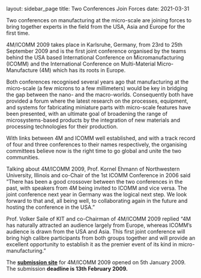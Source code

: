 layout: sidebar_page
title: Two Conferences Join Forces
date: 2021-03-31

Two conferences on manufacturing at the micro-scale are joining forces to bring together experts in the field from the USA, Asia and Europe for the first time.
<!--break-->
4M/ICOMM 2009 takes place in Karlsruhe, Germany, from 23rd to 25th September 2009 and is the first joint conference organised by the teams behind the USA based International Conference on Micromanufacturing (ICOMM) and the International Conference on Multi-Material Micro-Manufacture (4M) which has its roots in Europe.

Both conferences recognised several years ago that manufacturing at the micro-scale (a few microns to a few millimeters) would be key in bridging the gap between the nano- and the macro-worlds. Consequently both have provided a forum where the latest research on the processes, equipment, and systems for fabricating miniature parts with micro-scale features have been presented, with an ultimate goal of broadening the range of microsystems-based products by the integration of new materials and processing technologies for their production.

With links between 4M and ICOMM well established, and with a track record of four and three conferences to their names respectively, the organising committees believe now is the right time to go global and unite the two communities.

Talking about 4M/ICOMM 2009, Prof. Kornel Ehmann of Northwestern University, Illinois and co-Chair of the 1st ICOMM Conference in 2006 said ”There has been a good crossover between the two conferences in the past, with speakers from 4M being invited to ICOMM and vice versa. The joint conference next year in Germany was the logical next step. We look forward to that and, all being well, to collaborating again in the future and hosting the conference in the USA.”

Prof. Volker Saile of KIT and co-Chairman of 4M/ICOMM 2009 replied “4M has naturally attracted an audience largely from Europe, whereas ICOMM’s audience is drawn from the USA and Asia. This first joint conference will bring high calibre participants from both groups together and will provide an excellent opportunity to establish it as the premier event of its kind in micro-manufacturing.” 

The <a href="/conference/2009">**submission site**</a> for 4M/ICOMM 2009 opened on 5th January 2009. The submission **deadline is 13th February 2009.**